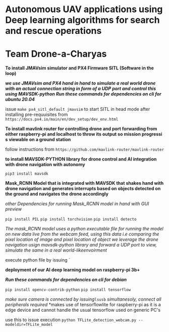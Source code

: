 # Autonomous UAV applications using Deep learning algorithms for search and rescue operations
# Team Drone-a-Charyas 


__To install JMAVsim simulator and PX4 Firmware SITL (Software in the loop)__

***we use JMAVsim and PX4 hand in hand to simulate a real world drone with an actual connection string in form of a UDP port and control this using MAVSDK-python Run these commands for dependencies on cli for ubuntu 20.04***


issue `make px4_sitl_default jmavsim`  to start SITL in head mode after installing pre-requuisites from `https://docs.px4.io/main/en/dev_setup/dev_env.html`

__To install mavlink router for controlling drone and port forwarding from either raspberry-pi and localhost to throw its output so mission progressi s viewable on a ground station__

follow instructions from `https://github.com/mavlink-router/mavlink-router`


__to install MAVSDK-PYTHON library for drone control and AI integration with drone navigation with autonomy__


`pip3 install mavsdk`



__Mask_RCNN Model that is integrated with MAVSDK that shakes hand with drone navigation and generates interrupts based on objects detected on the ground and navigates the drone accordingly__


*other Dependencies for running Mask_RCNN model in hand with GUI preview*

`pip install PIL`
`pip install torchvision`
`pip install detecto`


*The mask_RCNN model uses a python executable file for running the model on new data live from the webcam feed, using this data i.e comparing the pixel location of image and pixel location of object we leverage the drone navigation usign mavsdk-python library and forward a UDP port to view, simulate 
the same in a real world-likeenvoirment*

execute python file by issuing `


__deployment of our AI deep learning model on raspberry-pi 3b+__

***Run these commands for dependencies on cli for debian***

`pip install opencv-contrib-python`
`pip install tensorflow`


*make sure camera is connected by issuing*`lsusb` *simultanesoly,*
*connect all peripherals required*
*makes use of tensorflowlite for raspberry-pi as it is a edge device and cannot handle the usual tensorflow used on  generic PC's

use this to issue execution `python TFLite_detection_webcam.py --modeldir=TFLite_model`






